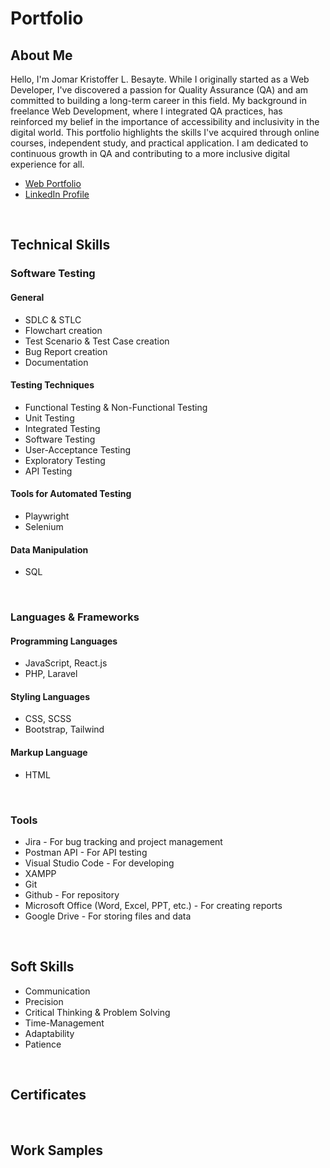 # Portfolio

## About Me
Hello, I'm Jomar Kristoffer L. Besayte. While I originally started as a Web Developer, I've discovered a passion for Quality Assurance (QA) and am committed to building a long-term career in this field. My background in freelance Web Development, where I integrated QA practices, has reinforced my belief in the importance of accessibility and inclusivity in the digital world. This portfolio highlights the skills I've acquired through online courses, independent study, and practical application. I am dedicated to continuous growth in QA and contributing to a more inclusive digital experience for all.

* [Web Portfolio](https://www.linkedin.com/in/jomar-kristoffer-besayte-587256312/)  
* [LinkedIn Profile](https://www.linkedin.com/in/jomar-kristoffer-besayte-587256312/)
<br>

## Technical Skills
### Software Testing
#### General
* SDLC & STLC
* Flowchart creation
* Test Scenario & Test Case creation
* Bug Report creation
* Documentation  

#### Testing Techniques
* Functional Testing & Non-Functional Testing
* Unit Testing
* Integrated Testing
* Software Testing
* User-Acceptance Testing
* Exploratory Testing
* API Testing
  
#### Tools for Automated Testing
* Playwright
* Selenium

#### Data Manipulation
* SQL
<br>

### Languages & Frameworks
#### Programming Languages
* JavaScript, React.js
* PHP, Laravel 

#### Styling Languages
* CSS, SCSS
* Bootstrap, Tailwind 

#### Markup Language
* HTML
<br>

### Tools
* Jira - For bug tracking and project management
* Postman API - For API testing
* Visual Studio Code - For developing
* XAMPP
* Git
* Github - For repository
* Microsoft Office (Word, Excel, PPT, etc.) - For creating reports
* Google Drive - For storing files and data
<br>

## Soft Skills
* Communication
* Precision
* Critical Thinking & Problem Solving
* Time-Management
* Adaptability
* Patience
<br>

## Certificates
<br>

## Work Samples
